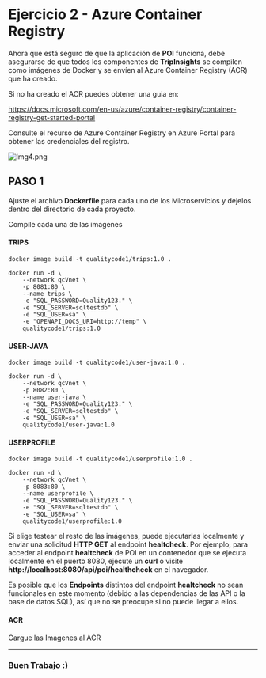 # Ejercicio 2 - Azure Container Registry

Ahora que está seguro de que la aplicación de **POI** funciona, debe asegurarse de que todos los componentes de **TripInsights** se compilen como imágenes de Docker y se envíen al Azure Container Registry (ACR) que ha creado.

Si no ha creado el ACR puedes obtener una guia en:

https://docs.microsoft.com/en-us/azure/container-registry/container-registry-get-started-portal

Consulte el recurso de Azure Container Registry en Azure Portal para obtener las credenciales del registro.

![Img4.png](/.attachments/Img4-f294a7d1-98dd-442a-a177-d30aa3b3a7af.png)

## PASO 1

Ajuste el archivo **Dockerfile** para cada uno de los Microservicios y dejelos dentro del directorio de cada proyecto.

Compile cada una de las imagenes

#### TRIPS

`docker image build -t qualitycode1/trips:1.0 .`

```
docker run -d \
    --network qcVnet \
    -p 8081:80 \
    --name trips \
    -e "SQL_PASSWORD=Quality123." \
    -e "SQL_SERVER=sqltestdb" \
    -e "SQL_USER=sa" \
    -e "OPENAPI_DOCS_URI=http://temp" \
    qualitycode1/trips:1.0
```

#### USER-JAVA

`docker image build -t qualitycode1/user-java:1.0 .`

```
docker run -d \
    --network qcVnet \
    -p 8082:80 \
    --name user-java \
    -e "SQL_PASSWORD=Quality123." \
    -e "SQL_SERVER=sqltestdb" \
    -e "SQL_USER=sa" \
    qualitycode1/user-java:1.0
```

#### USERPROFILE

`docker image build -t qualitycode1/userprofile:1.0 .`

```
docker run -d \
    --network qcVnet \
    -p 8083:80 \
    --name userprofile \
    -e "SQL_PASSWORD=Quality123." \
    -e "SQL_SERVER=sqltestdb" \
    -e "SQL_USER=sa" \
    qualitycode1/userprofile:1.0
```

Si elige testear el resto de las imágenes, puede ejecutarlas localmente y enviar una solicitud **HTTP GET** al endpoint **healtcheck**. Por ejemplo, para acceder al endpoint **healtcheck** de POI en un contenedor que se ejecuta localmente en el puerto 8080, ejecute un **curl** o visite **http://localhost:8080/api/poi/healthcheck** en el navegador.

Es posible que los **Endpoints** distintos del endpoint **healtcheck** no sean funcionales en este momento (debido a las dependencias de las API o la base de datos SQL), así que no se preocupe si no puede llegar a ellos.

#### ACR

Cargue las Imagenes al ACR

___

### Buen Trabajo :)
